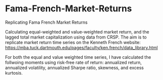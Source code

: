 # Fama-French-Market-Returns
Replicating Fama French Market Returns

Calculating equal-weighted and value-weighted market return, and the lagged total market capitalization using data from CRSP.
The aim is to replicate market return time series on the Kenneth French website: https://mba.tuck.dartmouth.edu/pages/faculty/ken.french/data_library.html

For both the equal and value weighted time series, I have calculated the follwoing moments using risk-free rate of return:
annualized return, annualized volatility, annualized Sharpe ratio, skewness, and excess kurtosis.
